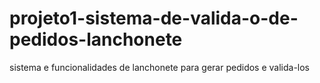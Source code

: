 # projeto1-sistema-de-valida-o-de-pedidos-lanchonete
sistema e funcionalidades de lanchonete para gerar pedidos e valida-los 
